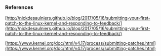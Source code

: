 




### References
[http://nickdesaulniers.github.io/blog/2017/05/16/submitting-your-first-patch-to-the-linux-kernel-and-responding-to-feedback/](http://nickdesaulniers.github.io/blog/2017/05/16/submitting-your-first-patch-to-the-linux-kernel-and-responding-to-feedback/)

[https://www.kernel.org/doc/html/v4.17/process/submitting-patches.html](https://www.kernel.org/doc/html/v4.17/process/submitting-patches.html)